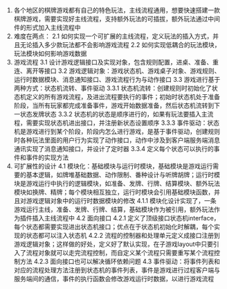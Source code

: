 1. 各个地区的棋牌游戏都有自己的特色玩法，主线流程通用，想要快速搭建一款棋牌游戏，需要实现好主线流程，支持额外玩法的可插拔，额外玩法通过中间件的形式加入主线流程中
2. 难度在两点：
2.1 如何实现一个可扩展的主线流程，定义玩法的插入方式，并且无论插入多少款玩法都不会影响游戏流程
2.2 如何实现低耦合的玩法模块，玩法模块如何影响游戏数据
3. 游戏流程
3.1 设计游戏逻辑接口及实现对象，包含规则配置，进桌、准备、重连、离开等接口
3.2 游戏逻辑对象：游戏状态机、游戏桌子对象、游戏规则、运行时数据模块、消息通知接口、游戏流程行为与动作接口
3.3 游戏进行基于两种方式：状态机流转、事件驱动
3.3.1 状态机流转：创建规则时初始化了状态机定义的所有游戏流程，及进出流程要执行的事件；初始时状态机处于准备阶段，当所有玩家都完成准备事件，游戏开始数据准备，然后状态机流转到下一状态发牌状态
3.3.2 状态机的状态是顺序进行的，如果有玩法要插入主流程，需要实现状态机进出接口，并注册新状态设置顺序
3.3.3 事件驱动：状态机是游戏进行到某个阶段，阶段内怎么进行游戏，是基于事件驱动，创建规则时各种玩法里面的用户行为实现了动作接口，动作中涉及到客户端服务端消息通讯实现了消息通知接口，并设计了定时器
3.3.4 定义每个状态可以执行的事件和事件的实现方法
4. 可扩展性的设计
4.1 模块化：基础模块与运行时模块，基础模块是游戏运行需要的基本逻辑，如牌堆基础数据、动作限制、番种设计与听牌胡牌；运行时模块是游戏运行中执行的逻辑模块，如准备、发牌、行牌、结算模块、额外玩法模块如换牌、精牌；每个模块相互独立，运行时模块会引用基础模块函数，并且对游戏逻辑对象中的运行时数据模块的修改
4.1.1 模块化设计实现了，一条游戏运行主线，准备、发牌、行牌、结算，基础模块作为被引用，额外玩法作为插件插入主线流程中
4.2 面向接口
4.2.1 定义了顶级接口状态机interface，每个状态都需要实现进出状态机接口；优点在于状态机初始化时解耦，每个实现的状态都可以注入状态机
4.2.2 流程的控制器和处理单元定义成接口注册到游戏逻辑对象；这样做的好处，定义好了默认实现，在子游戏layout中只要引入了流程对象就可以走完流程控制，而自定义某个流程只需要重写某个流程控制方法
4.2.3 面向接口也可以解决循环依赖问题
4.3 事件驱动：将事件列表和对应的流程处理方法注册到状态机的事件列表，事件是游戏进行过程客户端与服务端间的通信，事件的执行函数会修改游戏运行时数据，以进行游戏流程
